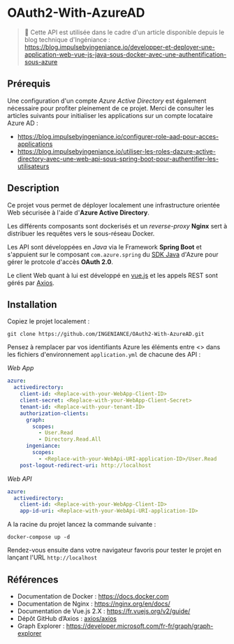# OAuth2-With-AzureAD

> 📃 Cette API est utilisée dans le cadre d'un article disponible depuis le blog technique d'Ingéniance :
> https://blog.impulsebyingeniance.io/developper-et-deployer-une-application-web-vue-js-java-sous-docker-avec-une-authentification-sous-azure

## Prérequis

Une configuration d'un compte *Azure Active Directory* est également nécessaire pour profiter pleinement de ce projet. Merci de consulter les articles suivants pour initialiser les applications sur un compte locataire Azure AD :
* https://blog.impulsebyingeniance.io/configurer-role-aad-pour-acces-applications
* https://blog.impulsebyingeniance.io/utiliser-les-roles-dazure-active-directory-avec-une-web-api-sous-spring-boot-pour-authentifier-les-utilisateurs

## Description

Ce projet vous permet de déployer localement une infrastructure orientée Web sécurisée à l'aide d'**Azure Active Directory**.

Les différents composants sont dockerisés et un *reverse-proxy* **Nginx** sert à distribuer les requêtes vers le sous-réseau Docker.

Les API sont développées en *Java* via le Framework **Spring Boot** et s'appuient sur le composant `com.azure.spring` du [SDK Java](https://github.com/Azure/azure-sdk-for-java) d'Azure pour gérer le protcole d'accès **OAuth 2.0**.

Le client Web quant à lui est développé en [vue.js](https://vuejs.org/) et les appels REST sont gérés par [Axios](https://github.com/axios/axios).

## Installation

Copiez le projet localement :
```shell
git clone https://github.com/INGENIANCE/OAuth2-With-AzureAD.git
```
Pensez à remplacer par vos identifiants Azure les éléments entre <> dans les fichiers d'environnement `application.yml` de chacune des API :

*Web App*
```yaml
azure:
  activedirectory:
    client-id: <Replace-with-your-WebApp-Client-ID>
    client-secret: <Replace-with-your-WebApp-Client-Secret>
    tenant-id: <Replace-with-your-tenant-ID>
    authorization-clients:
      graph:
        scopes:
          - User.Read
          - Directory.Read.All
      ingeniance:
        scopes:
          - <Replace-with-your-WebApi-URI-application-ID>/User.Read
    post-logout-redirect-uri: http://localhost
```
*Web API*
```yaml
azure:
  activedirectory:
    client-id: <Replace-with-your-WebApp-Client-ID>
    app-id-uri: <Replace-with-your-WebApi-URI-application-ID>
```
A la racine du projet lancez la commande suivante :
```shell
docker-compose up -d
```
Rendez-vous ensuite dans votre navigateur favoris pour tester le projet en lançant l'URL `http://localhost`

## Références

* Documentation de Docker : https://docs.docker.com
* Documentation de Nginx : https://nginx.org/en/docs/
* Documentation de Vue.js 2.X : https://fr.vuejs.org/v2/guide/
* Dépôt GitHub d’Axios : [axios/axios ](https://github.com/axios/axios)
* Graph Explorer : https://developer.microsoft.com/fr-fr/graph/graph-explorer